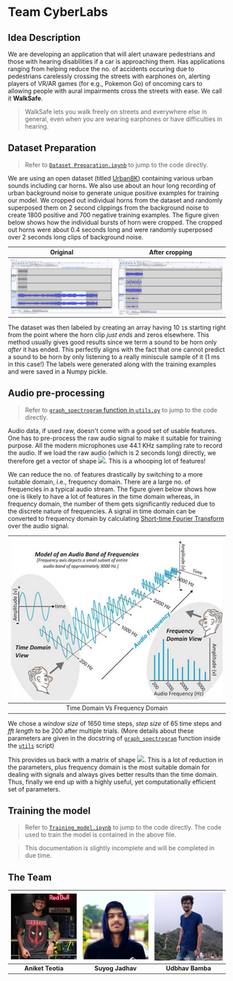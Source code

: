# Team CyberLabs

## Idea Description
We are developing an application that will alert unaware pedestrians and those with
hearing disabilities if a car is approaching them. Has applications ranging from
helping reduce the no. of accidents occuring due to pedestrians carelessly crossing the streets
with earphones on, alerting players of VR/AR games (for e.g., Pokemon Go) of oncoming
cars to allowing people with aural impairments cross the streets with ease. We call it **WalkSafe**.

> WalkSafe lets you walk freely on streets and everywhere else in general, even when you are wearing earphones or have difficulties in hearing.

## Dataset Preparation
> Refer to [`Dataset Preparation.ipynb`](./Dataset%20Preparation.ipynb) to jump to the code directly.

We are using an open dataset (titled [Urban8K](https://urbansounddataset.weebly.com/urbansound8k.html)) containing various
urban sounds including car horns. We also use about an hour long recording of
urban background noise to generate unique positive examples for training our model.
We cropped out individual horns from the dataset and randomly superposed them
on 2 second clippings from the background noise to create 1800 positive and 700 negative
training examples. The figure given below shows how the individual bursts of horn were cropped. The cropped out horns were about 0.4 seconds long and were randomly superposed over 2 seconds long clips of background noise.

|             Original              |          After cropping          |
| :-------------------------------: | :------------------------------: |
| ![original](./media/original.png) | ![original](./media/cropped.png) |



The dataset was then labeled by creating an array having 10 `1`s starting right
from the point where the horn clip _just ends_ and zeros elsewhere.
This method usually gives good results since we term a sound to be horn only _after_
it has ended. This perfectly aligns with the fact that one cannot predict a sound to be horn by only listening to a really miniscule sample of it (1 ms in this case!)
The labels were generated along with the training examples and were saved in a Numpy pickle.

## Audio pre-processing
> Refer to [`graph_spectrogram` function in `utils.py`](./utils.py#L7) to jump to the code directly.

Audio data, if used raw, doesn't come with a good set of usable features. One has to
pre-process the raw audio signal to make it suitable for training purpose. All the modern microphones use 44.1 KHz sampling rate to record the audio. If we load the raw audio (which is 2 seconds long) directly, we therefore get a vector of shape  <img src="https://latex.codecogs.com/gif.latex?[882000%20*%201]" />. This is a whooping lot of features!

We can reduce the no. of features drastically by switching to a more suitable domain, i.e., frequency domain. There are a large no. of frequencies in a typical audio stream. The figure given below shows how one is likely to have a lot of features in the time domain whereas, in frequency domain, the number of them gets significantly reduced due to the discrete nature of frequencies. A signal in time domain can be converted to frequency domain by calculating [Short-time Fourier Transform](https://en.wikipedia.org/wiki/Short-time_Fourier_transform) over the audio signal.

| ![Time Domain Vs Frequency Domain](./media/time_vs_frequency_domain.jpg) |
| :----------------------------------------------------------: |
|               Time Domain Vs Frequency Domain                |



We chose a _window size_ of 1650 time steps, _step size_ of 65 time steps and _fft length_ to be 200 after multiple trials.
(More details about these parameters are given in the docstring of [`graph_spectrogram`](./utils.py#L7) function inside the [`utils`](./utils.py) script)

This provides us back with a matrix of shape <img src="https://latex.codecogs.com/gif.latex?[1332%20*%20101]" />.
This is a lot of reduction in the parameters, plus frequency domain is the most suitable domain
for dealing with signals and always gives better results than the time domain. Thus,
finally we end up with a highly useful, yet computationally efficient set of parameters.

## Training the model
> Refer to [`Training_model.ipynb`](./Training_model.ipynb) to jump to the code directly.
The code used to train the model is contained in the above file. 

> This documentation is slightly incomplete and will be completed in due time.

## The Team

| ![Aniket](./media/Aniket.jpg) | ![Suyog](./media/Suyog.jpg) | ![Udbhav](./media/Udbhav.jpg) |
| :---------------------------: | :-------------------------: | :---------------------------: |
|       **Aniket Teotia**       |      **Suyog Jadhav**       |       **Udbhav Bamba**        |
